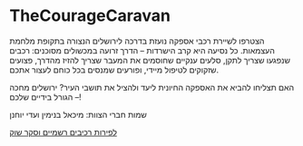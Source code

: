 # TheCourageCaravan
הצטרפו לשיירת רכבי אספקה נועזת בדרכה לירושלים הנצורה בתקופת מלחמת העצמאות. כל נסיעה היא קרב הישרדות – הדרך זרועה במכשולים מסוכנים: רכבים שנפגעו שצריך לתקן, סלעים ענקיים שחוסמים את המעבר שצריך להזיז מהדרך, פצועים שזקוקים לטיפול מיידי, ופורעים שמנסים בכל כוחם לעצור אתכם.

האם תצליחו להביא את האספקה החיונית ליעד ולהציל את תושבי העיר? ירושלים מחכה – הגורל בידיים שלכם!


שמות חברי הצוות: מיכאל בנימין ועדי יוחנן

[לפירות רכיבים רשמיים וסקר שוק](formal-elements.md)
